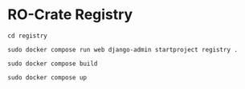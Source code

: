 # RO-Crate Registry

```
cd registry

sudo docker compose run web django-admin startproject registry .

sudo docker compose build

sudo docker compose up

```
